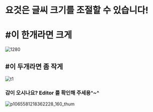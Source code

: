 # 요것은 글씨 크기를 조절할 수 있습니다!  
# #이 한개라면 크게
![1280](https://user-images.githubusercontent.com/101571750/181180212-ca9f59bf-9d48-4a10-a419-cbb57288edf5.png)   
## #이 두개라면 좀 작게
![t1](https://user-images.githubusercontent.com/101571750/181181939-cb27c36a-f6ca-46ac-9ef1-c46eb5f69815.jpg) 
### 감이 오시나요? Editor 를 확인해 주세용^~^
![p1065581218362228_160_thum](https://user-images.githubusercontent.com/101571750/181182017-813f7675-0791-4c5f-9aee-bae2b1231b1b.jpg)
